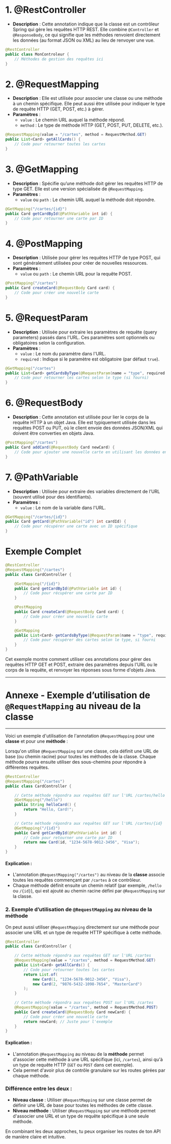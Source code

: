 # 1. **@RestController**
- **Description** : Cette annotation indique que la classe est un contrôleur Spring qui gère les requêtes HTTP REST. Elle combine `@Controller` et `@ResponseBody`, ce qui signifie que les méthodes renvoient directement les données (au format JSON ou XML) au lieu de renvoyer une vue.

```java
@RestController
public class MonControleur {
    // Méthodes de gestion des requêtes ici
}
```

# 2. **@RequestMapping**
- **Description** : Elle est utilisée pour associer une classe ou une méthode à un chemin spécifique. Elle peut aussi être utilisée pour indiquer le type de requête HTTP (GET, POST, etc.) à gérer.
- **Paramètres** :
  - `value` : Le chemin URL auquel la méthode répond.
  - `method` : Le type de méthode HTTP (GET, POST, PUT, DELETE, etc.).
  
```java
@RequestMapping(value = "/cartes", method = RequestMethod.GET)
public List<Card> getAllCards() {
    // Code pour retourner toutes les cartes
}
```

# 3. **@GetMapping**
- **Description** : Spécifie qu’une méthode doit gérer les requêtes HTTP de type GET. Elle est une version spécialisée de `@RequestMapping`.
- **Paramètres** :
  - `value` ou `path` : Le chemin URL auquel la méthode doit répondre.
  
```java
@GetMapping("/cartes/{id}")
public Card getCardById(@PathVariable int id) {
    // Code pour retourner une carte par ID
}
```

# 4. **@PostMapping**
- **Description** : Utilisée pour gérer les requêtes HTTP de type POST, qui sont généralement utilisées pour créer de nouvelles ressources.
- **Paramètres** :
  - `value` ou `path` : Le chemin URL pour la requête POST.

```java
@PostMapping("/cartes")
public Card createCard(@RequestBody Card card) {
    // Code pour créer une nouvelle carte
}
```

# 5. **@RequestParam**
- **Description** : Utilisée pour extraire les paramètres de requête (query parameters) passés dans l'URL. Ces paramètres sont optionnels ou obligatoires selon la configuration.
- **Paramètres** :
  - `value` : Le nom du paramètre dans l'URL.
  - `required` : Indique si le paramètre est obligatoire (par défaut `true`).

```java
@GetMapping("/cartes")
public List<Card> getCardsByType(@RequestParam(name = "type", required = false) String type) {
    // Code pour retourner les cartes selon le type (si fourni)
}
```

# 6. **@RequestBody**
- **Description** : Cette annotation est utilisée pour lier le corps de la requête HTTP à un objet Java. Elle est typiquement utilisée dans les requêtes POST ou PUT, où le client envoie des données JSON/XML qui doivent être converties en objets Java.

```java
@PostMapping("/cartes")
public Card addCard(@RequestBody Card newCard) {
    // Code pour ajouter une nouvelle carte en utilisant les données envoyées dans le corps de la requête
}
```

# 7. **@PathVariable**
- **Description** : Utilisée pour extraire des variables directement de l’URL (souvent utilisé pour des identifiants).
- **Paramètres** :
  - `value` : Le nom de la variable dans l'URL.

```java
@GetMapping("/cartes/{id}")
public Card getCard(@PathVariable("id") int cardId) {
    // Code pour récupérer une carte avec un ID spécifique
}
```

# Exemple Complet

```java
@RestController
@RequestMapping("/cartes")
public class CardController {

    @GetMapping("/{id}")
    public Card getCardById(@PathVariable int id) {
        // Code pour récupérer une carte par ID
    }

    @PostMapping
    public Card createCard(@RequestBody Card card) {
        // Code pour créer une nouvelle carte
    }

    @GetMapping
    public List<Card> getCardsByType(@RequestParam(name = "type", required = false) String type) {
        // Code pour récupérer des cartes selon le type, si fourni
    }
}
```

Cet exemple montre comment utiliser ces annotations pour gérer des requêtes HTTP GET et POST, extraire des paramètres depuis l'URL ou le corps de la requête, et renvoyer les réponses sous forme d'objets Java.



------------
# Annexe - **Exemple d’utilisation de `@RequestMapping` au niveau de la classe**
------------

Voici un exemple d'utilisation de l'annotation `@RequestMapping` pour une **classe** et pour une **méthode** :



Lorsqu'on utilise `@RequestMapping` sur une classe, cela définit une URL de base (ou chemin racine) pour toutes les méthodes de la classe. Chaque méthode pourra ensuite utiliser des sous-chemins pour répondre à différentes requêtes.

```java
@RestController
@RequestMapping("/cartes")
public class CardController {

    // Cette méthode répondra aux requêtes GET sur l'URL /cartes/hello
    @GetMapping("/hello")
    public String helloCard() {
        return "Hello, Card!";
    }

    // Cette méthode répondra aux requêtes GET sur l'URL /cartes/{id}
    @GetMapping("/{id}")
    public Card getCardById(@PathVariable int id) {
        // Code pour retourner une carte par ID
        return new Card(id, "1234-5678-9012-3456", "Visa");
    }
}
```

#### Explication :
- L'annotation `@RequestMapping("/cartes")` au niveau de la **classe** associe toutes les requêtes commençant par `/cartes` à ce contrôleur.
- Chaque méthode définit ensuite un chemin relatif (par exemple, `/hello` ou `/{id}`), qui est ajouté au chemin racine défini par `@RequestMapping` sur la classe.

### 2. **Exemple d’utilisation de `@RequestMapping` au niveau de la méthode**

On peut aussi utiliser `@RequestMapping` directement sur une méthode pour associer une URL et un type de requête HTTP spécifique à cette méthode.

```java
@RestController
public class CardController {

    // Cette méthode répondra aux requêtes GET sur l'URL /cartes
    @RequestMapping(value = "/cartes", method = RequestMethod.GET)
    public List<Card> getAllCards() {
        // Code pour retourner toutes les cartes
        return List.of(
            new Card(1, "1234-5678-9012-3456", "Visa"),
            new Card(2, "9876-5432-1098-7654", "MasterCard")
        );
    }

    // Cette méthode répondra aux requêtes POST sur l'URL /cartes
    @RequestMapping(value = "/cartes", method = RequestMethod.POST)
    public Card createCard(@RequestBody Card newCard) {
        // Code pour créer une nouvelle carte
        return newCard; // Juste pour l'exemple
    }
}
```

#### Explication :
- L'annotation `@RequestMapping` au niveau de la **méthode** permet d'associer cette méthode à une URL spécifique (ici, `/cartes`), ainsi qu'à un type de requête HTTP (`GET` ou `POST` dans cet exemple).
- Cela permet d'avoir plus de contrôle granulaire sur les routes gérées par chaque méthode.

### Différence entre les deux :
- **Niveau classe** : Utiliser `@RequestMapping` sur une classe permet de définir une URL de base pour toutes les méthodes de cette classe.
- **Niveau méthode** : Utiliser `@RequestMapping` sur une méthode permet d'associer une URL et un type de requête spécifique à une seule méthode.

En combinant les deux approches, tu peux organiser les routes de ton API de manière claire et intuitive.
